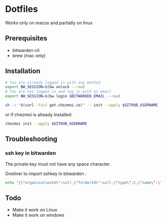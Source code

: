 # Dotfiles

Works only on macos and partially on linux

## Prerequisites

* bitwarden-cli
* brew (mac only)

## Installation

```sh
# You are already logged in with any method
export BW_SESSION=$(bw unlock --raw)
# You are not logged in and log in with an email
export BW_SESSION=$(bw login $BITWARDEN_EMAIL --raw)
```

```sh 
sh -c "$(curl -fsLS get.chezmoi.io)" -- init --apply $GITHUB_USERNAME
```

or if chezmoi is already installed: 

```sh 
chezmoi init --apply $GITHUB_USERNAME
```

## Troubleshooting
### ssh key in bitwarden
The private key must not have any space character.

Oneliner to import sshkey in bitwarden :
```sh 
echo "{\"organizationId\":null,\"folderId\":null,\"type\":2,\"name\":\"sshkey\",\"notes\":\"$(sed -e ':a' -e 'N' -e '$!ba' -e 's/\n/\\\\n/g' ~/.ssh/id_rsa)\",\"favorite\":false,\"fields\":[],\"login\":null,\"secureNote\":{\"type\":0},\"card\":null,\"identity\":null}" | bw encode | bw create item
```

## Todo
* Make it work on Linux
* Make it work on windows

